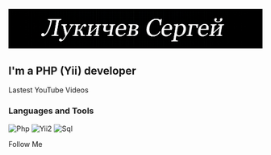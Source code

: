 ![Header](https://github.com/LukichevSergey/LukichevSergey/blob/main/assets/ready.PNG)

## I'm a PHP (Yii) developer

Lastest YouTube Videos

### Languages and Tools
![Php](https://img.shields.io/badge/-PHP-090909?style=for-the-badge&logo=php&47C5FB)
![Yii2](https://img.shields.io/badge/Powered_by-Yii_Framework-green.svg?style=flat)
![Sql](https://img.shields.io/badge/-Sql-090909?style=for-the-badge&logo=mysql&47C5FB)

Follow Me